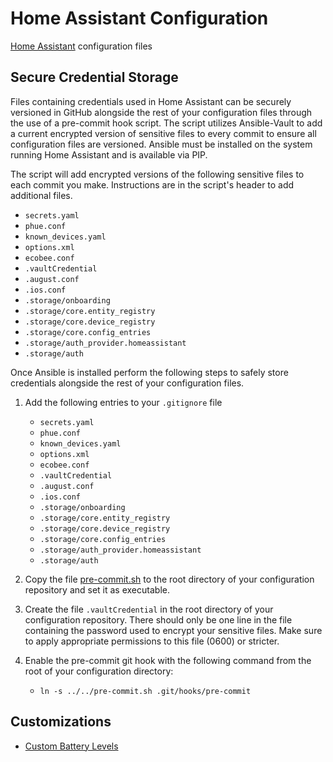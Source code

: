 # Home Assistant Configuration

[Home Assistant](https://www.home-assistant.io) configuration files

## Secure Credential Storage

Files containing credentials used in Home Assistant can be securely versioned in GitHub alongside the rest of your configuration files through the use of a pre-commit hook script.  The script utilizes Ansible-Vault to add a current encrypted version of sensitive files to every commit to ensure all configuration files are versioned.  Ansible must be installed on the system running Home Assistant and is available via PIP.

The script will add encrypted versions of the following sensitive files to each commit you make.  Instructions are in the script's header to add additional files.

* `secrets.yaml`
* `phue.conf`
* `known_devices.yaml`
* `options.xml`
* `ecobee.conf`
* `.vaultCredential`
* `.august.conf`
* `.ios.conf`
* `.storage/onboarding`
* `.storage/core.entity_registry`
* `.storage/core.device_registry`
* `.storage/core.config_entries`
* `.storage/auth_provider.homeassistant`
* `.storage/auth`

Once Ansible is installed perform the following steps to safely store credentials alongside the rest of your configuration files.

1. Add the following entries to your `.gitignore` file
    * `secrets.yaml`
    * `phue.conf`
    * `known_devices.yaml`
    * `options.xml`
    * `ecobee.conf`
    * `.vaultCredential`
    * `.august.conf`
    * `.ios.conf`
    * `.storage/onboarding`
    * `.storage/core.entity_registry`
    * `.storage/core.device_registry`
    * `.storage/core.config_entries`
    * `.storage/auth_provider.homeassistant`
    * `.storage/auth`


1. Copy the file [pre-commit.sh](https://raw.githubusercontent.com/iandday/haConfig/master/pre-commit.sh) to the root directory of your configuration repository and set it as executable.
2. Create the file `.vaultCredential` in the root directory of your configuration repository.  There should only be one line in the file containing the password used to encrypt your sensitive files.  Make sure to apply appropriate permissions to this file (0600) or stricter.
3. Enable the pre-commit git hook with the following command from the root of your configuration directory:

    * `ln -s ../../pre-commit.sh .git/hooks/pre-commit`


## Customizations
* [Custom Battery Levels](https://bonani.tech/track-battery-levels-with-home-assistant-and-custom-ui/)